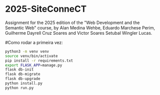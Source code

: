 # 2025-SiteConneCT
Assignment for the 2025 edition of the "Web Development and the Semantic Web" course, by Alan Medina Wehbe, Eduardo Marchese Perim, Guilherme Dayrell Cruz Soares and Victor Soares Setubal Wingler Lucas.

#Como rodar a primeira vez:

```bash
python3 -m venv venv
source venv/bin/activate
pip install -r requirements.txt
export FLASK_APP=manage.py      
flask db-init
flask db-migrate 
flask db-upgrade
python install.py
python run.py 
```
